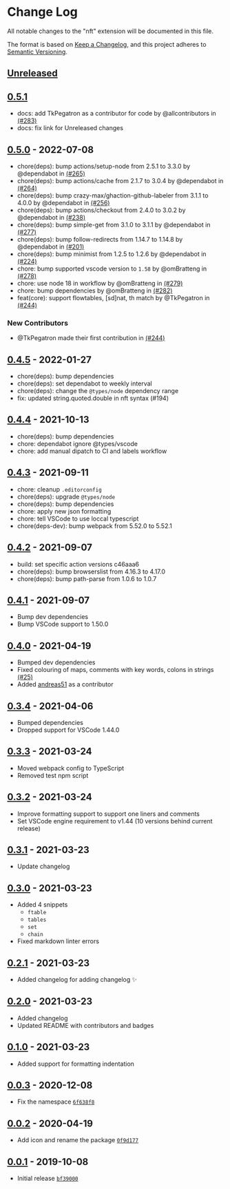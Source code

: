 # Change Log

All notable changes to the "nft" extension will be documented in this file.

The format is based on [Keep a Changelog](https://keepachangelog.com/en/1.0.0/),
and this project adheres to [Semantic Versioning](https://semver.org/spec/v2.0.0.html).

## [Unreleased]

## [0.5.1]

- docs: add TkPegatron as a contributor for code by @allcontributors in [(#283)](https://github.com/omBratteng/vscode-nftables/pull/283)
- docs: fix link for Unreleased changes

## [0.5.0] - 2022-07-08

- chore(deps): bump actions/setup-node from 2.5.1 to 3.3.0 by @dependabot in [(#265)](https://github.com/omBratteng/vscode-nftables/pull/265)
- chore(deps): bump actions/cache from 2.1.7 to 3.0.4 by @dependabot in [(#264)](https://github.com/omBratteng/vscode-nftables/pull/264)
- chore(deps): bump crazy-max/ghaction-github-labeler from 3.1.1 to 4.0.0 by @dependabot in [(#256)](https://github.com/omBratteng/vscode-nftables/pull/256)
- chore(deps): bump actions/checkout from 2.4.0 to 3.0.2 by @dependabot in [(#238)](https://github.com/omBratteng/vscode-nftables/pull/238)
- chore(deps): bump simple-get from 3.1.0 to 3.1.1 by @dependabot in [(#277)](https://github.com/omBratteng/vscode-nftables/pull/277)
- chore(deps): bump follow-redirects from 1.14.7 to 1.14.8 by @dependabot in [(#201)](https://github.com/omBratteng/vscode-nftables/pull/201)
- chore(deps): bump minimist from 1.2.5 to 1.2.6 by @dependabot in [(#224)](https://github.com/omBratteng/vscode-nftables/pull/224)
- chore: bump supported vscode version to `1.58` by @omBratteng in [(#278)](https://github.com/omBratteng/vscode-nftables/pull/278)
- chore: use node 18 in workflow by @omBratteng in [(#279)](https://github.com/omBratteng/vscode-nftables/pull/279)
- chore: bump dependencies by @omBratteng in [(#282)](https://github.com/omBratteng/vscode-nftables/pull/282)
- feat(core): support flowtables, [sd]nat, th match by @TkPegatron in [(#244)](https://github.com/omBratteng/vscode-nftables/pull/244)

### New Contributors

- @TkPegatron made their first contribution in [(#244)](https://github.com/omBratteng/vscode-nftables/pull/244)

## [0.4.5] - 2022-01-27

- chore(deps): bump dependencies
- chore(deps): set dependabot to weekly interval
- chore(deps): change the `@types/node` dependency range
- fix: updated string.quoted.double in nft syntax (#194)

## [0.4.4] - 2021-10-13

- chore(deps): bump dependencies
- chore: dependabot ignore @types/vscode
- chore: add manual dipatch to CI and labels workflow

## [0.4.3] - 2021-09-11

- chore: cleanup `.editorconfig`
- chore(deps): upgrade `@types/node`
- chore(deps): bump dependencies
- chore: apply new json formatting
- chore: tell VSCode to use loccal typescript
- chore(deps-dev): bump webpack from 5.52.0 to 5.52.1

## [0.4.2] - 2021-09-07

- build: set specific action versions c46aaa6
- chore(deps): bump browserslist from 4.16.3 to 4.17.0
- chore(deps): bump path-parse from 1.0.6 to 1.0.7

## [0.4.1] - 2021-09-07

- Bump dev dependencies
- Bump VSCode support to 1.50.0

## [0.4.0] - 2021-04-19

- Bumped dev dependencies
- Fixed colouring of maps, comments with key words, colons in strings [(#25)](https://github.com/omBratteng/vscode-nftables/issues/25)
- Added [andreas51](https://github.com/andreas51) as a contributor

## [0.3.4] - 2021-04-06

- Bumped dependencies
- Dropped support for VSCode 1.44.0

## [0.3.3] - 2021-03-24

- Moved webpack config to TypeScript
- Removed test npm script

## [0.3.2] - 2021-03-24

- Improve formatting support to support one liners and comments
- Set VSCode engine requirement to v1.44 (10 versions behind current release)

## [0.3.1] - 2021-03-23

- Update changelog

## [0.3.0] - 2021-03-23

- Added 4 snippets
  - `ftable`
  - `tables`
  - `set`
  - `chain`
- Fixed markdown linter errors

## [0.2.1] - 2021-03-23

- Added changelog for adding changelog ✨

## [0.2.0] - 2021-03-23

- Added changelog
- Updated README with contributors and badges

## [0.1.0] - 2021-03-23

- Added support for formatting indentation

## [0.0.3] - 2020-12-08

- Fix the namespace [`6f638f8`](https://github.com/omBratteng/vscode-nftables/commit/6f638f8)

## [0.0.2] - 2020-04-19

- Add icon and rename the package [`0f9d177`](https://github.com/omBratteng/vscode-nftables/commit/0f9d177)

## [0.0.1] - 2019-10-08

- Initial release [`bf39000`](https://github.com/omBratteng/vscode-nftables/commit/bf39000)

[Unreleased]: https://github.com/omBratteng/vscode-nftables/compare/0.5.1...HEAD
[0.5.1]: https://github.com/omBratteng/vscode-nftables/compare/0.5.0...0.5.1
[0.5.0]: https://github.com/omBratteng/vscode-nftables/compare/0.4.5...0.5.0
[0.4.5]: https://github.com/omBratteng/vscode-nftables/compare/0.4.4...0.4.5
[0.4.4]: https://github.com/omBratteng/vscode-nftables/compare/0.4.3...0.4.4
[0.4.3]: https://github.com/omBratteng/vscode-nftables/compare/0.4.2...0.4.3
[0.4.2]: https://github.com/omBratteng/vscode-nftables/compare/0.4.1...0.4.2
[0.4.1]: https://github.com/omBratteng/vscode-nftables/compare/0.4.0...0.4.1
[0.4.0]: https://github.com/omBratteng/vscode-nftables/compare/0.3.4...0.4.0
[0.3.4]: https://github.com/omBratteng/vscode-nftables/compare/0.3.3...0.3.4
[0.3.3]: https://github.com/omBratteng/vscode-nftables/compare/0.3.2...0.3.3
[0.3.2]: https://github.com/omBratteng/vscode-nftables/compare/0.3.1...0.3.2
[0.3.1]: https://github.com/omBratteng/vscode-nftables/compare/0.3.0...0.3.1
[0.3.0]: https://github.com/omBratteng/vscode-nftables/compare/0.2.1...0.3.0
[0.2.1]: https://github.com/omBratteng/vscode-nftables/compare/0.2.0...0.2.1
[0.2.0]: https://github.com/omBratteng/vscode-nftables/compare/0.1.0...0.2.0
[0.1.0]: https://github.com/omBratteng/vscode-nftables/compare/0.0.3...0.1.0
[0.0.3]: https://github.com/omBratteng/vscode-nftables/compare/0.0.2...0.0.3
[0.0.2]: https://github.com/omBratteng/vscode-nftables/compare/0.0.1...0.0.2
[0.0.1]: https://github.com/omBratteng/vscode-nftables/releases/tag/0.0.1
